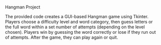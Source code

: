 Hangman Project

The provided code creates a GUI-based Hangman game using Tkinter. Players choose a difficulty level and word category, then guess letters or the full word within a set number of attempts (depending on the level chosen). Players win by guessing the word correctly or lose if they run out of attempts. After the game, they can play again or quit.
